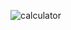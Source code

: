 ![calculator](https://github.com/allentsunny/calculator.GUI/assets/171124355/b807467b-0e89-457c-a997-03e686115342)
